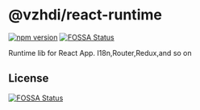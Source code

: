 # @vzhdi/react-runtime

[![npm version](https://img.shields.io/npm/v/@vzhdi/react-runtime.svg?style=flat)](https://www.npmjs.com/package/@vzhdi/react-runtime)
[![FOSSA Status](https://app.fossa.io/api/projects/git%2Bgithub.com%2Fyhbao%2Freact-runtime.svg?type=shield)](https://app.fossa.io/projects/git%2Bgithub.com%2Fyhbao%2Freact-runtime?ref=badge_shield)

Runtime lib for React App. I18n,Router,Redux,and so on


## License
[![FOSSA Status](https://app.fossa.io/api/projects/git%2Bgithub.com%2Fyhbao%2Freact-runtime.svg?type=large)](https://app.fossa.io/projects/git%2Bgithub.com%2Fyhbao%2Freact-runtime?ref=badge_large)
